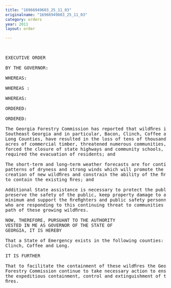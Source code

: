 ```yaml
---
title: "16966949603_25_11_03"
originalname: "16966949603_25_11_03"
category: orders
year: 2011
layout: order

---
```

<pre>
 

EXECUTIVE ORDER

BY THE GOVERNOR:

WHEREAS:

WHEREAS :

WHEREAS:

ORDERED:

ORDERED:

The Georgia Forestry Commission has reported that wildﬁres in
Southeast Georgia and in particular, Bacon, Clinch, Coffee and
Long Counties, have resulted in the loss of tens of thousands of
acres of commercial timber, threatened numerous communities,
forced the closure of state highways and community schools, and
required the evacuation of residents; and

The short-term and long—term weather forecasts are for continued
patterns of dryness and strong winds which will promote the
creation of new wildﬁres and constrain the ability of the ﬁreﬁghters
to contain the existing ﬁres; and

Additional State assistance is necessary to protect the public health,
preserve the safety of the public, keep property damage to a
minimum and support the ﬁreﬁghters and public safety personnel
who are responding to this continuing threat to communities in the
path of these growing wildﬁres.

NOW, THEREFORE, PURSUANT TO THE AUTHORITY
VESTED IN ME AS GOVERNOR OF THE STATE OF
GEORGIA, IT IS HEREBY

That a State of Emergency exists in the following counties: Bacon,
Clinch, Coffee and Long.

IT IS FURTHER

That to facilitate the containment of these wildﬁres the Georgia
Forestry Commission continue to take necessary action to ensure
the expeditious containment, control and extinguishment of these
ﬁres.

</pre>
